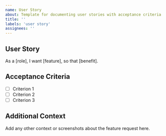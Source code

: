 ```yaml
---
name: User Story
about: Template for documenting user stories with acceptance criteria
title: ''
labels: 'user story'
assignees: ''
---
```


## User Story

As a [role],
I want [feature],
so that [benefit].

## Acceptance Criteria

- [ ] Criterion 1
- [ ] Criterion 2
- [ ] Criterion 3

## Additional Context

Add any other context or screenshots about the feature request here.
